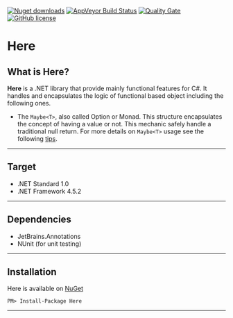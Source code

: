[![Nuget downloads](https://img.shields.io/nuget/v/here.svg)](https://www.nuget.org/packages/Here)
[![AppVeyor Build Status](https://ci.appveyor.com/api/projects/status/github/KeRNeLith/Here?branch=master&svg=true)](https://ci.appveyor.com/project/KeRNeLith/Here)
[![Quality Gate](https://sonarcloud.io/api/project_badges/measure?project=here&metric=alert_status)](https://sonarcloud.io/dashboard?id=here)
[![GitHub license](https://img.shields.io/github/license/mashape/apistatus.svg)](https://github.com/KeRNeLith/Here/blob/master/LICENSE)

# Here

## What is **Here**?

**Here** is a .NET library that provide mainly functional features for C#.
It handles and encapsulates the logic of functional based object including the following ones.

- The `Maybe<T>`, also called Option or Monad. This structure encapsulates the concept of having a value or not. This mechanic safely handle a traditional null return.
For more details on `Maybe<T>` usage see the following [tips](src/Here/Maybe/README.md).

---

## Target

- .NET Standard 1.0
- .NET Framework 4.5.2

---

## Dependencies

- JetBrains.Annotations
- NUnit (for unit testing)

---

## Installation

Here is available on [NuGet](https://www.nuget.org/packages/Here)

	PM> Install-Package Here

---